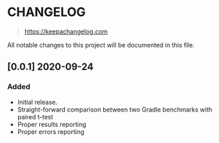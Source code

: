 # CHANGELOG

> https://keepachangelog.com

All notable changes to this project will be documented in this file.

## [0.0.1] 2020-09-24

### Added
- Initial release.
- Straight-forward comparison between two Gradle benchmarks with paired t-test
- Proper results reporting
- Proper errors reporting
